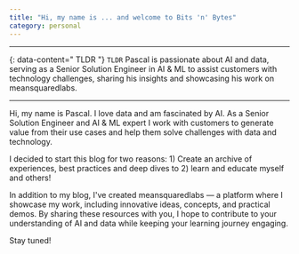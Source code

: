```yaml
---
title: "Hi, my name is ... and welcome to Bits 'n' Bytes"
category: personal
---
```


---
{: data-content=" TLDR "}
`TLDR`
Pascal is passionate about AI and data, serving as a Senior Solution Engineer in AI & ML to assist customers with technology challenges, sharing his insights and showcasing his work on meansquaredlabs.

---

Hi, my name is Pascal. I love data and am fascinated by AI. As a Senior Solution Engineer and AI & ML expert I work with customers to generate value from their use cases and help them solve challenges with data and technology.

I decided to start this blog for two reasons: 1) Create an archive of experiences, best practices and deep dives to 2) learn and educate myself and others!

In addition to my blog, I've created meansquaredlabs — a platform where I showcase my work, including innovative ideas, concepts, and practical demos. By sharing these resources with you, I hope to contribute to your understanding of AI and data while keeping your learning journey engaging.

Stay tuned!
